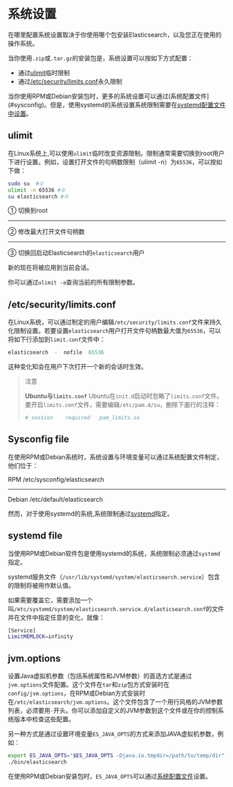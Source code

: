 # 系统设置

在哪里配置系统设置取决于你使用哪个包安装Elasticsearch，以及您正在使用的操作系统。

当你使用`.zip`或`.tar.gz`的安装包是，系统设置可以按如下方式配置：

* 通过[ulimit](#ulimit)临时限制
* 通过[/etc/security/limits.conf](#limits.conf)永久限制

当你使用RPM或Debian安装包时，更多的系统设置可以通过(系统配置文件](#sysconfig)。但是，使用systemd的系统设置系统限制需要在[systemd配置文件中设置](#systemd)。

## <span id='ulimit'>ulimit</span>

在Linux系统上,可以使用`ulimit`临时改变资源限制。限制通常需要切换到root用户下进行设置。例如，设置打开文件的句柄数限制（ulimit -n）为`65536`，可以按如下做：

```bash
sudo su  #①
ulimit -n 65536 #②
su elasticsearch #③
```

① 切换到root
________________
② 修改最大打开文件句柄数
________________
③ 切换回启动Elasticsearch的`elasticsearch`用户

新的现在将被应用到当前会话。

你可以通过`ulimit -a`查询当前的所有限制参数。

## <span id="limits.conf">/etc/security/limits.conf</span>

在Linux系统，可以通过制定的用户编辑`/etc/security/limits.conf`文件来持久化限制设置。若要设置`elasticsearch`用户打开文件句柄数最大值为`65536`，可以将如下行添加到`limit.conf`文件中：

```js
elasticsearch  -  nofile  65536
```

这种变化知会在用户下次打开一个新的会话时生效。

> 注意
>
> **Ubuntu与`limits.conf`**
> Ubuntu在`init.d`启动时忽略了`limits.conf`文件。要开启`limits.conf`文件，需要编辑`/etc/pam.d/su`，删除下面行的注释：
>
> ```bash
> # session    required   pam_limits.so
> ```

## <span id="sysconfig">Sysconfig file</span>

在使用RPM或Debian系统时，系统设置与环境变量可以通过系统配置文件制定，他们位于：

RPM     /etc/sysconfig/elasticsearch
____________________________________
Debian  /etc/default/elasticsearch

然而，对于使用systemd的系统,系统限制通过[systemd](#systemd)指定。

## <span id="systemd">systemd file</span>

当使用RPM或Debian软件包是使用systemd的系统，系统限制必须通过`systemd`指定。

systemd服务文件（`/usr/lib/systemd/system/elasticsearch.service`）包含的限制将被用作默认值。

如果需要覆盖它，需要添加一个叫`/etc/systemd/system/elasticsearch.service.d/elasticsearch.conf`的文件并在文件中指定任意的变化，就像：

```bash
[Service]
LimitMEMLOCK=infinity
```

## <span id="jvm-options">jvm.options</span>

设置Java虚拟机参数（包括系统属性和JVM参数）的首选方式是通过`jvm.options`文件配置。这个文件在`tar`和`zip`包方式安装时在`config/jvm.options`，在RPM或Debian方式安装时在`/etc/elasticsearch/jvm.options`。这个文件包含了一个用行风格的JVM参数列表，必须要用`-`开头。你可以添加自定义的JVM参数到这个文件或在你的控制系统版本中检查这些配置。

另一种方式是通过设置环境变量`ES_JAVA_OPTS`的方式来添加JAVA虚拟机参数，例如：

```bash
export ES_JAVA_OPTS="$ES_JAVA_OPTS -Djava.io.tmpdir=/path/to/temp/dir"
./bin/elasticsearch
```

在使用RPM或Debian安装包时，`ES_JAVA_OPTS`可以通过[系统配置文件](#systemd)设置。